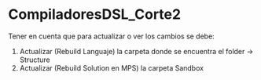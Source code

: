 # CompiladoresDSL_Corte2
Tener en cuenta que para actualizar o ver los cambios se debe:
  1. Actualizar (Rebuild Languaje) la carpeta donde se encuentra el folder -> Structure
  2. Actualizar (Rebuild Solution en MPS) la carpeta Sandbox

